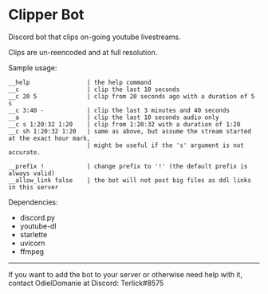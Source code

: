 # Clipper Bot

Discord bot that clips on-going youtube livestreams.

Clips are un-reencoded and at full resolution.

Sample usage:
```
__help                | the help command
__c                   | clip the last 10 seconds
__c 20 5              | clip from 20 seconds ago with a duration of 5 s
__c 3:40 -            | clip the last 3 minutes and 40 seconds
__a                   | clip the last 10 seconds audio only
__c s 1:20:32 1:20    | clip from 1:20:32 with a duration of 1:20
__c sh 1:20:32 1:20   | same as above, but assume the stream started at the exact hour mark,
                      | might be useful if the 's' argument is not accurate.
                    
__prefix !            | change prefix to '!' (the default prefix is always valid)
__allow_link false    | the bot will not post big files as ddl links in this server
```

Dependencies:
* discord.py
* youtube-dl
* starlette
* uvicorn
* ffmpeg
---
If you want to add the bot to your server or otherwise need help with it, contact OdielDomanie at Discord: Terlick#8575
